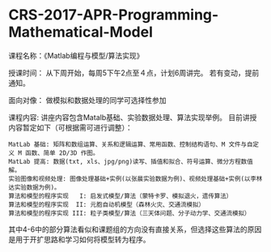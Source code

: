 # CRS-2017-APR-Programming-Mathematical-Model

课程名称：《Matlab编程与模型/算法实现》

授课时间： 从下周开始，每周5下午2点至４点，计划6周讲完。 若有变动，提前通知。

面向对像： 做模拟和数据处理的同学可选择性参加

课程内容: 讲座内容包含Matalb基础、实验数据处理、算法实现举例。 目前讲授内容暂定如下（可根据需可进行调整）：

    MatLab 基础: 矩阵和数组运算、关系和逻辑运算、常用函数、控制结构语句、M 文件与自定义 M 函数、简单 2D/3D 作图。
    MatLab 提高: 数据(txt, xls、jpg/png)读写、插值和拟合、符号运算、微分方程数值解。
    实验图像和视频处理: 图像处理基础+实例(以张晨实验数据为例)、视频处理基础+实例(以李林达实验数据为例)。
    算法和模型的程序实现   I: 启发式模型/算法（蒙特卡罗、模拟退火，遗传算法）
    算法和模型的程序实现  II: 元胞自动机模型（森林火灾、交通流模拟）
    算法和模型的程序实现 III: 粒子类模型/算法（三天体问题、分子动力学、交通流模拟）

其中4-6中的部分算法看似和课题组的方向没有直接关系，但选择这些算法的原因是用于开扩思路和学习如何将模型转为程序。
